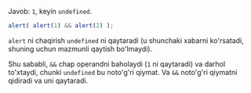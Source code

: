 Javob: `1`, keyin `undefined`.

```js run
alert( alert(1) && alert(2) );
```

`alert` ni chaqirish `undefined` ni qaytaradi (u shunchaki xabarni ko'rsatadi, shuning uchun mazmunli qaytish bo'lmaydi).

Shu sababli, `&&` chap operandni baholaydi (`1` ni qaytaradi) va darhol to'xtaydi, chunki `undefined` bu noto'g'ri qiymat. Va `&&` noto'g'ri qiymatni qidiradi va uni qaytaradi.

